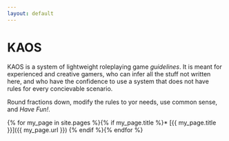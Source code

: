 ```yaml
---
layout: default
---
```


# KAOS

KAOS is a system of lightweight roleplaying game *guidelines*.
It is meant for experienced and creative gamers, who
can infer all the stuff not written here, and
who have the confidence to use a system that
does not have rules for every concievable scenario.

Round fractions down,
modify the rules to yor needs,
use common sense,
and *Have Fun!*.

{% for my_page in site.pages %}{% if my_page.title %}* [{{ my_page.title }}]({{ my_page.url }}) 
{% endif %}{% endfor %} 
